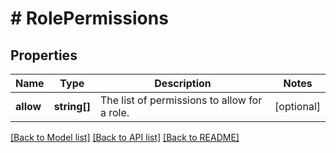 # # RolePermissions

## Properties

Name | Type | Description | Notes
------------ | ------------- | ------------- | -------------
**allow** | **string[]** | The list of permissions to allow for a role. | [optional]

[[Back to Model list]](../../README.md#models) [[Back to API list]](../../README.md#endpoints) [[Back to README]](../../README.md)
